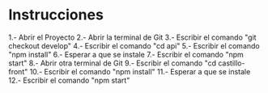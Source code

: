 # Instrucciones

1.- Abrir el Proyecto
2.- Abrir la terminal de Git
3.- Escribir el comando "git checkout develop"
4.- Escribir el comando "cd api"
5.- Escribir el comando "npm install"
6.- Esperar a que se instale
7.- Escribir el comando "npm start"
8.- Abrir otra terminal de Git
9.- Escribir el comando "cd castillo-front"
10.- Escribir el comando "npm install"
11.- Esperar a que se instale
12.- Escribir el comando "npm start"
